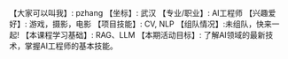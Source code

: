 【大家可以叫我】: pzhang
【坐标】: 武汉
【专业/职业】: AI工程师
【兴趣爱好】: 游戏，摄影，电影
【项目技能】: CV, NLP
【组队情况】:未组队，快来一起!
【本课程学习基础】: RAG、LLM
【本期活动目标】: 了解AI领域的最新技术，掌握AI工程师的基本技能。

